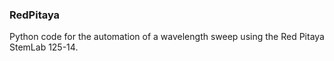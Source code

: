 ### RedPitaya
Python code for the automation of a wavelength sweep using the Red Pitaya StemLab 125-14.
